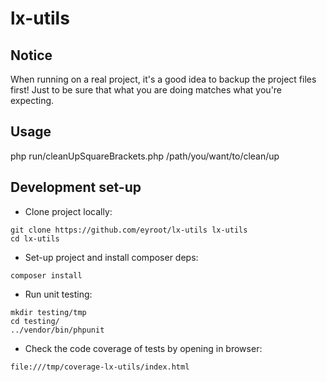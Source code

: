 # lx-utils

## Notice

When running on a real project, it's a good idea to backup the project files first!
Just to be sure that what you are doing matches what you're expecting.

## Usage

php run/cleanUpSquareBrackets.php /path/you/want/to/clean/up

## Development set-up

* Clone project locally:
```
git clone https://github.com/eyroot/lx-utils lx-utils
cd lx-utils
```

* Set-up project and install composer deps:
```
composer install
```

* Run unit testing:
```
mkdir testing/tmp
cd testing/
../vendor/bin/phpunit
```

* Check the code coverage of tests by opening in browser:
```
file:///tmp/coverage-lx-utils/index.html
```
